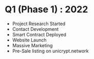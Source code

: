 # Q1 (Phase 1) : 2022

* Project Research Started
* Contact Development
* Smart Contract Deployed
* Website Launch
* Massive Marketing&#x20;
* Pre-Sale listing on unicrypt.network
